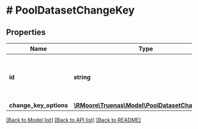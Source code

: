 # # PoolDatasetChangeKey

## Properties

Name | Type | Description | Notes
------------ | ------------- | ------------- | -------------
**id** | **string** | Change encryption properties for &#x60;id&#x60; encrypted dataset. | [optional]
**change_key_options** | [**\RMoore\Truenas\Model\PoolDatasetChangeKey1**](PoolDatasetChangeKey1.md) |  | [optional]

[[Back to Model list]](../../README.md#models) [[Back to API list]](../../README.md#endpoints) [[Back to README]](../../README.md)
